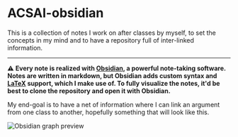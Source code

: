 # ACSAI-obsidian

This is a collection of notes I work on after classes by myself,
to set the concepts in my mind and to have a repository full of inter-linked information.

---

[//]: # (TODO: course introduction)

:warning: **Every note is realized with [Obsidian](https://obsidian.md/),
a powerful note-taking software.
Notes are written in markdown,
but Obsidian adds custom syntax and [LaTeX](https://www.latex-project.org/) support,
which I make use of.
To fully visualize the notes, it'd be best to clone the repository
and open it with Obsidian.**

My end-goal is to have a net of information where I can link
an argument from one class to another,
hopefully something that will look like this.

![Obsidian graph preview](https://obsidian.md/images/screenshot.png)
